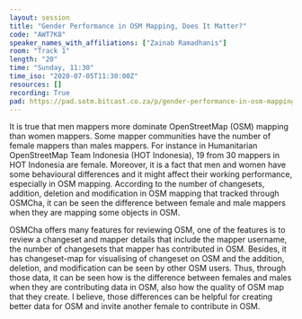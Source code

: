 ```yaml
---
layout: session
title: "Gender Performance in OSM Mapping, Does It Matter?"
code: "AWT7K8"
speaker_names_with_affiliations: ["Zainab Ramadhanis"]
room: "Track 1"
length: "20"
time: "Sunday, 11:30"
time_iso: "2020-07-05T11:30:00Z"
resources: []
recording: True
pad: https://pad.sotm.bitcast.co.za/p/gender-performance-in-osm-mapping-does-it-matter
---
```

It is true that men mappers more dominate OpenStreetMap (OSM) mapping than women mappers. Some mapper communities have the number of female mappers than males mappers. For instance in Humanitarian OpenStreetMap Team Indonesia (HOT Indonesia), 19 from 30 mappers in HOT Indonesia are female. Moreover, it is a fact that men and women have some behavioural differences and it might affect their working performance, especially in OSM mapping. According to the number of changesets, addition, deletion and modification in OSM mapping that tracked through OSMCha, it can be seen the difference between female and male mappers when they are mapping some objects in OSM. 

OSMCha offers many features for reviewing OSM, one of the features is to review a changeset and mapper details that include the mapper username, the number of changesets that mapper has contributed in OSM. Besides, it has changeset-map for visualising of changeset on OSM and the addition, deletion, and modification can be seen by other OSM users. Thus, through those data, it can be seen how is the difference between females and males when they are contributing data in OSM, also how the quality of OSM map that they create. I believe, those differences can be helpful for creating better data for OSM and invite another female to contribute in OSM.

